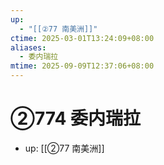 ```yaml
---
up:
  - "[[②77 南美洲]]"
ctime: 2025-03-01T13:24:09+08:00
aliases:
  - 委内瑞拉
mtime: 2025-09-09T12:37:06+08:00
---
```


# ②774 委内瑞拉

- up: [[②77 南美洲]]
